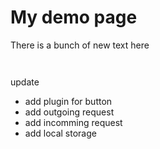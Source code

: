 # My demo page
There is a bunch of new text here
```{mydirective} myword
```

```{like-button}
```

update

- add plugin for button 
- add outgoing request
- add incomming request
- add local storage

